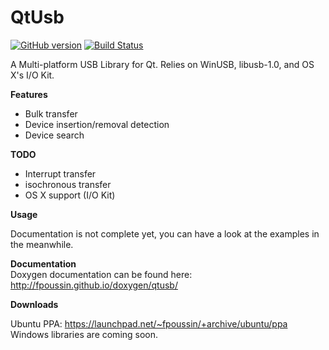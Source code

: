 **QtUsb**
==
[![GitHub version](https://badge.fury.io/gh/fpoussin%2Fqtusb.svg)](https://badge.fury.io/gh/fpoussin%2Fqtusb)
[![Build Status](http://vps2.ntx.so/jenkins/buildStatus/icon?job=QtUsb)](http://vps2.ntx.so/jenkins/job/QtUsb)

A Multi-platform USB Library for Qt.
Relies on WinUSB, libusb-1.0, and OS X's I/O Kit.

**Features**

- Bulk transfer
- Device insertion/removal detection
- Device search

**TODO**

- Interrupt transfer
- isochronous transfer
- OS X support (I/O Kit)

**Usage**

Documentation is not complete yet, you can have a look at the examples in the meanwhile.

**Documentation**  
Doxygen documentation can be found here: http://fpoussin.github.io/doxygen/qtusb/

**Downloads**

Ubuntu PPA: https://launchpad.net/~fpoussin/+archive/ubuntu/ppa 
Windows libraries are coming soon.

